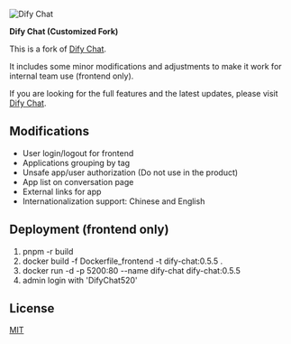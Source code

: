 ![Dify Chat](./docs/banner.png)


**Dify Chat (Customized Fork)** 

This is a fork of [Dify Chat](https://github.com/lexmin0412/dify-chat).

It includes some minor modifications and adjustments to make it work for internal team use (frontend only).

If you are looking for the full features and the latest updates, please visit [Dify Chat](https://github.com/lexmin0412/dify-chat).

## Modifications

- User login/logout for frontend
- Applications grouping by tag
- Unsafe app/user authorization (Do not use in the product)
- App list on conversation page
- External links for app
- Internationalization support: Chinese and English

## Deployment (frontend only)
1. pnpm -r build
2. docker build -f Dockerfile_frontend -t dify-chat:0.5.5 .
3. docker run -d -p 5200:80 --name dify-chat dify-chat:0.5.5
4. admin login with 'DifyChat520'


## License

[MIT](./LICENSE)

